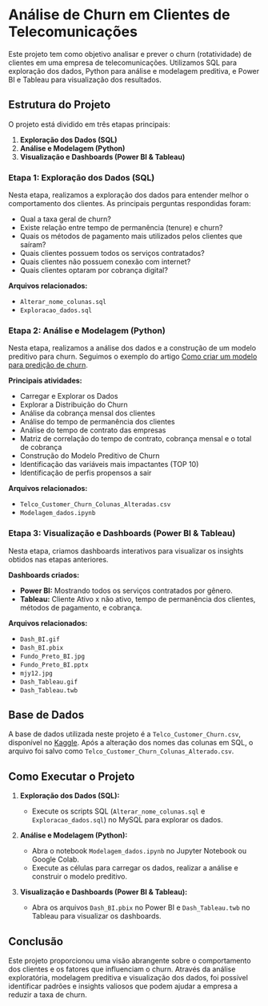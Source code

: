 # Análise de Churn em Clientes de Telecomunicações

Este projeto tem como objetivo analisar e prever o churn (rotatividade) de clientes em uma empresa de telecomunicações. Utilizamos SQL para exploração dos dados, Python para análise e modelagem preditiva, e Power BI e Tableau para visualização dos resultados.

## Estrutura do Projeto

O projeto está dividido em três etapas principais:

1. **Exploração dos Dados (SQL)**
2. **Análise e Modelagem (Python)**
3. **Visualização e Dashboards (Power BI & Tableau)**

### Etapa 1: Exploração dos Dados (SQL)

Nesta etapa, realizamos a exploração dos dados para entender melhor o comportamento dos clientes. As principais perguntas respondidas foram:

- Qual a taxa geral de churn?
- Existe relação entre tempo de permanência (tenure) e churn?
- Quais os métodos de pagamento mais utilizados pelos clientes que saíram?
- Quais clientes possuem todos os serviços contratados?
- Quais clientes não possuem conexão com internet?
- Quais clientes optaram por cobrança digital?

**Arquivos relacionados:**
- `Alterar_nome_colunas.sql`
- `Exploracao_dados.sql`

### Etapa 2: Análise e Modelagem (Python)

Nesta etapa, realizamos a análise dos dados e a construção de um modelo preditivo para churn. Seguimos o exemplo do artigo [Como criar um modelo para predição de churn](https://medium.com/neuronio-br/como-criar-um-modelo-para-predi%C3%A7%C3%A3o-de-churn-aa11b9feb8a6).

**Principais atividades:**
- Carregar e Explorar os Dados
- Explorar a Distribuição do Churn
- Análise da cobrança mensal dos clientes
- Análise do tempo de permanência dos clientes
- Análise do tempo de contrato das empresas
- Matriz de correlação do tempo de contrato, cobrança mensal e o total de cobrança
- Construção do Modelo Preditivo de Churn
- Identificação das variáveis mais impactantes (TOP 10)
- Identificação de perfis propensos a sair

**Arquivos relacionados:**
- `Telco_Customer_Churn_Colunas_Alteradas.csv`
- `Modelagem_dados.ipynb`

### Etapa 3: Visualização e Dashboards (Power BI & Tableau)

Nesta etapa, criamos dashboards interativos para visualizar os insights obtidos nas etapas anteriores.

**Dashboards criados:**
- **Power BI:** Mostrando todos os serviços contratados por gênero.
- **Tableau:** Cliente Ativo x não ativo, tempo de permanência dos clientes, métodos de pagamento, e cobrança.

**Arquivos relacionados:**
- `Dash_BI.gif`
- `Dash_BI.pbix`
- `Fundo_Preto_BI.jpg`
- `Fundo_Preto_BI.pptx`
- `mjy12.jpg`
- `Dash_Tableau.gif`
- `Dash_Tableau.twb`

## Base de Dados

A base de dados utilizada neste projeto é a `Telco_Customer_Churn.csv`, disponível no [Kaggle](https://www.kaggle.com/datasets/blastchar/telco-customer-churn). Após a alteração dos nomes das colunas em SQL, o arquivo foi salvo como `Telco_Customer_Churn_Colunas_Alterado.csv`.

## Como Executar o Projeto

1. **Exploração dos Dados (SQL):**
   - Execute os scripts SQL (`Alterar_nome_colunas.sql` e `Exploracao_dados.sql`) no MySQL para explorar os dados.

2. **Análise e Modelagem (Python):**
   - Abra o notebook `Modelagem_dados.ipynb` no Jupyter Notebook ou Google Colab.
   - Execute as células para carregar os dados, realizar a análise e construir o modelo preditivo.

3. **Visualização e Dashboards (Power BI & Tableau):**
   - Abra os arquivos `Dash_BI.pbix` no Power BI e `Dash_Tableau.twb` no Tableau para visualizar os dashboards.

## Conclusão

Este projeto proporcionou uma visão abrangente sobre o comportamento dos clientes e os fatores que influenciam o churn. Através da análise exploratória, modelagem preditiva e visualização dos dados, foi possível identificar padrões e insights valiosos que podem ajudar a empresa a reduzir a taxa de churn.
